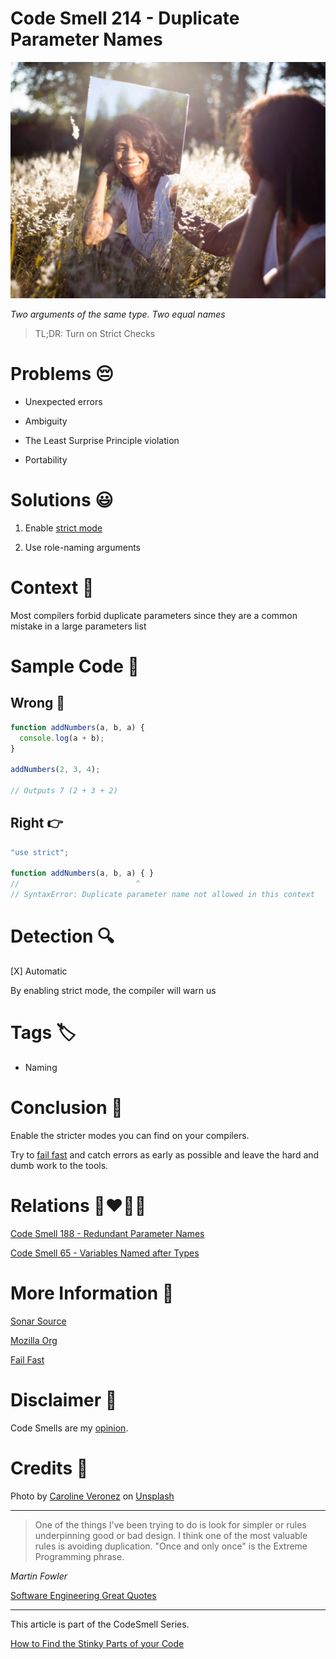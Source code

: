 # Code Smell 214 - Duplicate Parameter Names
            
![Code Smell 214 - Duplicate Parameter Names](Code%20Smell%20214%20-%20Duplicate%20Parameter%20Names.jpg)

*Two arguments of the same type. Two equal names*

> TL;DR: Turn on Strict Checks

# Problems 😔 

- Unexpected errors

- Ambiguity

- The Least Surprise Principle violation

- Portability

# Solutions 😃

1. Enable [strict mode](https://developer.mozilla.org/en-US/docs/Web/JavaScript/Reference/Strict_mode)

2. Use role-naming arguments

# Context 💬

Most compilers forbid duplicate parameters since they are a common mistake in a large parameters list

# Sample Code 📖

## Wrong 🚫

<!-- [Gist Url](https://gist.github.com/mcsee/d7f79fb931bf07d11b28a4f6ca4d2239) -->

```javascript
function addNumbers(a, b, a) {
  console.log(a + b);
}

addNumbers(2, 3, 4);

// Outputs 7 (2 + 3 + 2)
```

## Right 👉

<!-- [Gist Url](https://gist.github.com/mcsee/1fc2681a474de57d2b124b709df9137a) -->

```javascript
"use strict";

function addNumbers(a, b, a) { }
//                          ^
// SyntaxError: Duplicate parameter name not allowed in this context
```

# Detection 🔍

[X] Automatic 

By enabling strict mode, the compiler will warn us

# Tags 🏷️

- Naming

# Conclusion 🏁

Enable the stricter modes you can find on your compilers.

Try to [fail fast](https://github.com/mcsee/Software-Design-Articles/tree/main/Articles/Theory/Fail%20Fast/readme.md) and catch errors as early as possible and leave the hard and dumb work to the tools.

# Relations 👩‍❤️‍💋‍👨

[Code Smell 188 - Redundant Parameter Names](https://github.com/mcsee/Software-Design-Articles/tree/main/Articles/Code%20Smells/Code%20Smell%20188%20-%20Redundant%20Parameter%20Names/readme.md)

[Code Smell 65 - Variables Named after Types](https://github.com/mcsee/Software-Design-Articles/tree/main/Articles/Code%20Smells/Code%20Smell%2065%20-%20Variables%20Named%20after%20Types/readme.md)

# More Information 📕

[Sonar Source](https://rules.sonarsource.com/csharp/RSPEC-3872)

[Mozilla Org](https://developer.mozilla.org/en-US/docs/Web/JavaScript/Reference/Strict_mode)

[Fail Fast](https://github.com/mcsee/Software-Design-Articles/tree/main/Articles/Theory/Fail%20Fast/readme.md)

# Disclaimer 📘

Code Smells are my [opinion](https://github.com/mcsee/Software-Design-Articles/tree/main/Articles/Blogging/I%20Wrote%20More%20than%2090%20Articles%20on%202021%20Here%20is%20What%20I%20Learned/readme.md).

# Credits 🙏

Photo by [Caroline Veronez](https://unsplash.com/@carolineveronez) on [Unsplash](https://unsplash.com/photos/bbjmFMdWYfw)
    
* * *

> One of the things I've been trying to do is look for simpler or rules underpinning good or bad design. I think one of the most valuable rules is avoiding duplication. "Once and only once" is the Extreme Programming phrase.

_Martin Fowler_ 
 
[Software Engineering Great Quotes](https://github.com/mcsee/Software-Design-Articles/tree/main/Articles/Quotes/Software%20Engineering%20Great%20Quotes/readme.md)

* * *

This article is part of the CodeSmell Series.

[How to Find the Stinky Parts of your Code](https://github.com/mcsee/Software-Design-Articles/tree/main/Articles/Code%20Smells/How%20to%20Find%20the%20Stinky%20parts%20of%20your%20Code/readme.md)